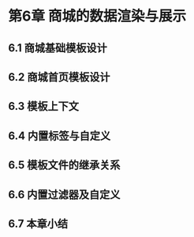 # 第6章 商城的数据渲染与展示

## 6.1 商城基础模板设计


## 6.2 商城首页模板设计


## 6.3 模板上下文


## 6.4 内置标签与自定义


## 6.5 模板文件的继承关系


## 6.6 内置过滤器及自定义


## 6.7 本章小结

